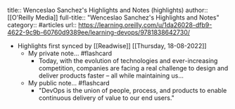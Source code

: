 title:: Wenceslao Sanchez's Highlights and Notes (highlights)
author:: [[O'Reilly Media]]
full-title:: "Wenceslao Sanchez's Highlights and Notes"
category:: #articles
url:: https://learning.oreilly.com/u/1da26028-dfb9-4622-9c9b-60760d9389ee/learning-devops/9781838642730/

- Highlights first synced by [[Readwise]] [[Thursday, 18-08-2022]]
	- My private note... #flashcard
		- Today, with the evolution of technologies and ever-increasing competition, companies are facing a real challenge to design and deliver products faster – all while maintaining us...
	- My public note... #flashcard
		- "DevOps is the union of people, process, and products to enable continuous delivery of value to our end users."